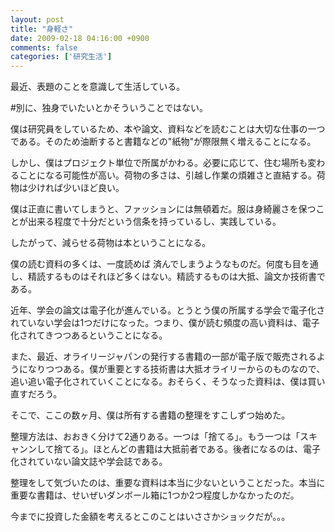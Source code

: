 ```yaml
---
layout: post
title: "身軽さ"
date: 2009-02-18 04:16:00 +0900
comments: false
categories: ['研究生活']
---
```



最近、表題のことを意識して生活している。

\#別に、独身でいたいとかそういうことではない。

僕は研究員をしているため、本や論文、資料などを読むことは大切な仕事の一つである。そのため油断すると書籍などの"紙物"が際限無く増えることになる。

しかし、僕はプロジェクト単位で所属がかわる。必要に応じて、住む場所も変わることになる可能性が高い。荷物の多さは、引越し作業の煩雑さと直結する。荷物は少ければ少いほど良い。

僕は正直に書いてしまうと、ファッションには無頓着だ。服は身綺麗さを保つことが出来る程度で十分だという信条を持っているし、実践している。

したがって、減らせる荷物は本ということになる。

僕の読む資料の多くは、一度読めば 済んでしまうようなものだ。何度も目を通し、精読するものはそれほど多くはない。精読するものは大抵、論文か技術書である。

近年、学会の論文は電子化が進んでいる。とうとう僕の所属する学会で電子化されていない学会は1つだけになった。つまり、僕が読む頻度の高い資料は、電子化されてきつつあるということになる。

また、最近、オライリージャパンの発行する書籍の一部が電子版で販売されるようになりつつある。僕が重要とする技術書は大抵オライリーからのものなので、追い追い電子化されていくことになる。おそらく、そうなった資料は、僕は買い直すだろう。

そこで、ここの数ヶ月、僕は所有する書籍の整理をすこしずつ始めた。

整理方法は、おおきく分けて2通りある。一つは「捨てる」。もう一つは「スキャンンして捨てる」。ほとんどの書籍は大抵前者である。後者になるのは、電子化されていない論文誌や学会誌である。

整理をして気づいたのは、重要な資料は本当に少ないということだった。本当に重要な書籍は、せいぜいダンボール箱に1つか2つ程度しかなかったのだ。

今までに投資した金額を考えるとこのことはいささかショックだが。。。

